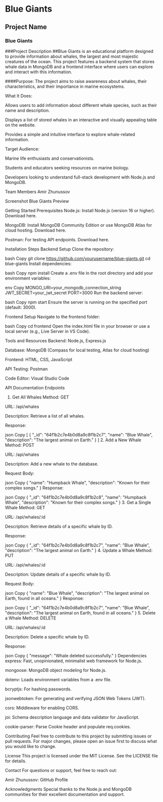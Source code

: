 # Blue Giants
## Project Name
### Blue Giants

###Project Description
##Blue Giants is an educational platform designed to provide information about whales, the largest and most majestic creatures of the ocean. This project features a backend system that stores whale data in MongoDB and a frontend interface where users can explore and interact with this information.

####Purpose:
The project aims to raise awareness about whales, their characteristics, and their importance in marine ecosystems.

What It Does:

Allows users to add information about different whale species, such as their name and description.

Displays a list of stored whales in an interactive and visually appealing table on the website.

Provides a simple and intuitive interface to explore whale-related information.

Target Audience:

Marine life enthusiasts and conservationists.

Students and educators seeking resources on marine biology.

Developers looking to understand full-stack development with Node.js and MongoDB.

Team Members
Amir Zhunussov

Screenshot
Blue Giants Preview

Getting Started
Prerequisites
Node.js: Install Node.js (version 16 or higher). Download here.

MongoDB: Install MongoDB Community Edition or use MongoDB Atlas for cloud hosting. Download here.

Postman: For testing API endpoints. Download here.

Installation Steps
Backend Setup
Clone the repository:

bash
Copy
git clone https://github.com/yourusername/blue-giants.git
cd blue-giants
Install dependencies:

bash
Copy
npm install
Create a .env file in the root directory and add your environment variables:

env
Copy
MONGO_URI=your_mongodb_connection_string
JWT_SECRET=your_jwt_secret
PORT=3000
Run the backend server:

bash
Copy
npm start
Ensure the server is running on the specified port (default: 3000).

Frontend Setup
Navigate to the frontend folder:

bash
Copy
cd frontend
Open the index.html file in your browser or use a local server (e.g., Live Server in VS Code).

Tools and Resources
Backend: Node.js, Express.js

Database: MongoDB (Compass for local testing, Atlas for cloud hosting)

Frontend: HTML, CSS, JavaScript

API Testing: Postman

Code Editor: Visual Studio Code

API Documentation
Endpoints
1. Get All Whales
Method: GET

URL: /api/whales

Description: Retrieve a list of all whales.

Response:

json
Copy
[
  {
    "_id": "64f1b2c7e4b0d8a9c8f1b2c7",
    "name": "Blue Whale",
    "description": "The largest animal on Earth."
  }
]
2. Add a New Whale
Method: POST

URL: /api/whales

Description: Add a new whale to the database.

Request Body:

json
Copy
{
  "name": "Humpback Whale",
  "description": "Known for their complex songs."
}
Response:

json
Copy
{
  "_id": "64f1b2c7e4b0d8a9c8f1b2c8",
  "name": "Humpback Whale",
  "description": "Known for their complex songs."
}
3. Get a Single Whale
Method: GET

URL: /api/whales/:id

Description: Retrieve details of a specific whale by ID.

Response:

json
Copy
{
  "_id": "64f1b2c7e4b0d8a9c8f1b2c7",
  "name": "Blue Whale",
  "description": "The largest animal on Earth."
}
4. Update a Whale
Method: PUT

URL: /api/whales/:id

Description: Update details of a specific whale by ID.

Request Body:

json
Copy
{
  "name": "Blue Whale",
  "description": "The largest animal on Earth, found in all oceans."
}
Response:

json
Copy
{
  "_id": "64f1b2c7e4b0d8a9c8f1b2c7",
  "name": "Blue Whale",
  "description": "The largest animal on Earth, found in all oceans."
}
5. Delete a Whale
Method: DELETE

URL: /api/whales/:id

Description: Delete a specific whale by ID.

Response:

json
Copy
{
  "message": "Whale deleted successfully."
}
Dependencies
express: Fast, unopinionated, minimalist web framework for Node.js.

mongoose: MongoDB object modeling for Node.js.

dotenv: Loads environment variables from a .env file.

bcryptjs: For hashing passwords.

jsonwebtoken: For generating and verifying JSON Web Tokens (JWT).

cors: Middleware for enabling CORS.

joi: Schema description language and data validator for JavaScript.

cookie-parser: Parse Cookie header and populate req.cookies.

Contributing
Feel free to contribute to this project by submitting issues or pull requests. For major changes, please open an issue first to discuss what you would like to change.

License
This project is licensed under the MIT License. See the LICENSE file for details.

Contact
For questions or support, feel free to reach out:

Amir Zhunussov: GitHub Profile

Acknowledgments
Special thanks to the Node.js and MongoDB communities for their excellent documentation and support.
